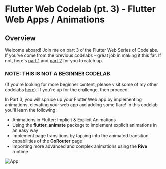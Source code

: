 # Flutter Web Codelab (pt. 3) - Flutter Web Apps / Animations

## Overview

Welcome aboard! Join me on part 3 of the Flutter Web Series of Codelabs. If you've come from the previous codelabs - great job in making it this far. If not, here's [part 1](https://romanejaquez.github.io/flutterweb-codelab-portfolio1) and [part 2](https://romanejaquez.github.io/flutterweb-codelab-portfolio2) for you to catch up.


### NOTE: THIS IS NOT A BEGINNER CODELAB

(If you're looking for more beginner content, please visit some of my other codelabs [here](https://romanjustcodes.web.app/#/workshops)). If you're up for the challenge, then proceed.

In Part 3, you will spruce up your Flutter Web app by implementing animations, elevating your web app and adding some flare! In this codelab you'll learn the following:

- Animations in Flutter: Implicit & Explicit Animations
- Using the **flutter_animate** package to implement explicit animations in an easy way
- Implement page transitions by tapping into the animated transition capabilities of the **GoRouter** page
- Importing more advanced and complex animations using the **Rive** runtime

![App](rive_animations.gif)
